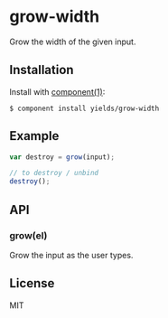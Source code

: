 
# grow-width

  Grow the width of the given input.

## Installation

  Install with [component(1)](http://component.io):

    $ component install yields/grow-width

## Example

```js
var destroy = grow(input);

// to destroy / unbind
destroy();
```

## API

### grow(el)

Grow the input as the user types.

## License

  MIT
